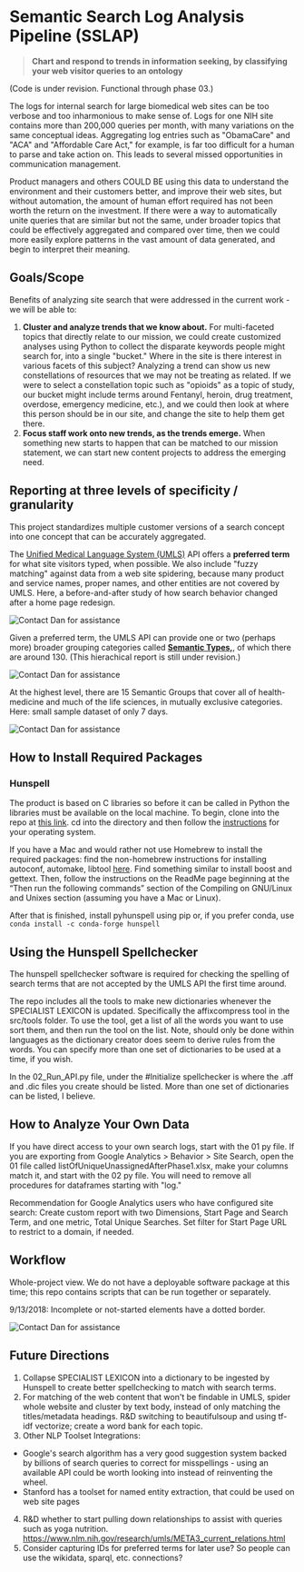 # Semantic Search Log Analysis Pipeline (SSLAP)

> **Chart and respond to trends in information seeking, by classifying your web visitor queries to an ontology**

(Code is under revision. Functional through phase 03.)

The logs for internal search for large biomedical web sites can be too verbose and too inharmonious to make sense of. Logs for one NIH site contains more than 200,000 queries per month, with many variations on the same conceptual ideas. Aggregating log entries such as "ObamaCare" and "ACA" and "Affordable Care Act," for example, is far too difficult for a human to parse and take action on. This leads to several missed opportunities in communication management.

Product managers and others COULD BE using this data to understand the environment and their customers better, and improve their web sites, but without automation, the amount of human effort required has not been worth the return on the investment. If there were a way to automatically unite queries that are similar but not the same, under broader topics that could be effectively aggregated and compared over time, then we could more easily explore patterns in the vast amount of data generated, and begin to interpret their meaning.


## Goals/Scope 

Benefits of analyzing site search that were addressed in the current work - we will be able to:

1. **Cluster and analyze trends that we know about.** For multi-faceted topics that directly relate to our mission, we could create customized analyses using Python to collect the disparate keywords people might search for, into a single "bucket." Where in the site is there interest in various facets of this subject? Analyzing a trend can show us new constellations of resources that we may not be treating as related. If we were to select a constellation topic such as "opioids" as a topic of study, our bucket might include terms around Fentanyl, heroin, drug treatment, overdose, emergency medicine, etc.), and we could then look at where this person should be in our site, and change the site to help them get there.
2. **Focus staff work onto new trends, as the trends emerge.** When something new starts to happen that can be matched to our mission statement, we can start new content projects to address the emerging need.


## Reporting at three levels of specificity / granularity

This project standardizes multiple customer versions of a search concept into one concept that can be accurately aggregated.

The [Unified Medical Language System (UMLS)](https://www.nlm.nih.gov/research/umls/quickstart.html) API offers a **preferred term** for what site visitors typed, when possible.  We also include "fuzzy matching" against data from a web site spidering, because many product and service names, proper names, and other entities are not covered by UMLS. Here, a before-and-after study of how search behavior changed after a home page redesign.

![Contact Dan for assistance](BiggestMovers-June-NLM_Home.png "Biggest movers, June vs. May")

Given a preferred term, the UMLS API can provide one or two (perhaps more) broader grouping categories called [**Semantic Types,**](https://www.nlm.nih.gov/research/umls/META3_current_semantic_types.html), of which there are around 130. (This hierachical report is still under revision.)

![Contact Dan for assistance](SemanticTypes.png "Semantic Types")

At the highest level, there are 15 Semantic Groups that cover all of health-medicine and much of the life sciences, in mutually exclusive categories. Here: small sample dataset of only 7 days.

![Contact Dan for assistance](searches-by-semantic-group.png "Example week")


## How to Install Required Packages

### Hunspell

The product is based on C libraries so before it can be called in Python the libraries must be available on the local machine.
To begin, clone into the repo at [this link](https://github.com/hunspell/hunspell). cd into the directory and then  follow the [instructions](https://github.com/hunspell/hunspell/blob/master/README.md) for your operating system.

If you have a Mac and would rather not use Homebrew to install the required packages: find the non-homebrew instructions for installing autoconf, automake, libtool [here](https://superuser.com/questions/383580/how-to-install-autoconf-automake-and-related-tools-on-mac-os-x-from-source). Find something similar to install boost and gettext. Then, follow the instructions on the ReadMe page beginning at the “Then run the following commands” section of the Compiling on GNU/Linux and Unixes section (assuming you have a Mac or Linux). 

After that is finished, install pyhunspell using pip or, if you prefer conda, use `conda install -c conda-forge hunspell`


## Using the Hunspell Spellchecker

The hunspell spellchecker software is required for checking the spelling of search terms that are not accepted by the UMLS API the first time around. 

The repo includes all the tools to make new dictionaries whenever the SPECIALIST LEXICON is updated. Specifically the affixcompress tool in the src/tools folder. To use the tool, get a list of all the words you want to use sort them, and then run the tool on the list. Note, should only be done within languages as the dictionary creator does seem to derive rules from the words. You can specify more than one set of dictionaries to be used at a time, if you wish.

In the 02_Run_API.py file, under the #Initialize spellchecker is where the .aff and .dic files you create should be listed. More than one set of dictionaries can be listed, I believe.


## How to Analyze Your Own Data

If you have direct access to your own search logs, start with the 01 py file. If you are exporting from Google Analytics > Behavior > Site Search, open the 01 file called listOfUniqueUnassignedAfterPhase1.xlsx, make your columns match it, and start with the 02 py file. You will need to remove all procedures for dataframes starting with "log."

Recommendation for Google Analytics users who have configured site search: Create custom report with two Dimensions, Start Page and Search Term, and one metric, Total Unique Searches. Set filter for Start Page URL to restrict to a domain, if needed.


## Workflow

Whole-project view. We do not have a deployable software package at this time; this repo contains scripts that can be run together or separately.

9/13/2018: Incomplete or not-started elements have a dotted border.

![Contact Dan for assistance](searchLogAnalysisPipeline.png "Workflow")


## Future Directions

1. Collapse SPECIALIST LEXICON into a dictionary to be ingested by Hunspell to create better spellchecking to match with search terms.
2. For matching of the web content that won't be findable in UMLS, spider whole website and cluster by text body, instead of only matching the titles/metadata headings. R&D switching to beautifulsoup and using tf-idf vectorize; create a word bank for each topic.
3. Other NLP Toolset Integrations: 
  + Google's search algorithm has a very good suggestion system backed by billions of search queries to correct for misspellings - using an available API could be worth looking into instead of reinventing the wheel.
  + Stanford has a toolset for named entity extraction, that could be used on web site pages
4. R&D whether to start pulling down relationships to assist with queries such as yoga nutrition. https://www.nlm.nih.gov/research/umls/META3_current_relations.html
5. Consider capturing IDs for preferred terms for later use? So people can use the wikidata, sparql, etc. connections?
